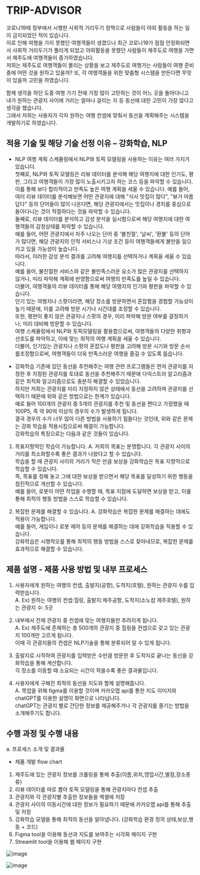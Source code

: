 # TRIP-ADVISOR
코로나19때 정부에서 시행한 사회적 거리두기 정책으로 사람들이 야외 활동을 하는 일이 금지되었던 적이 있습니다.<br>
이로 인해 여행을 가지 못했던 여행객들이 생겼으나 최근 코로나19가 점점 안정화되면서 사회적 거리두기가 풀리게 되었고 야외활동을 못했던 사람들이 제주도로 여행을 가면서 제주도에 여행객들이 증가하였습니다.<br>
저희는 제주도로 여행객들이 몰리는 상황을 보고 제주도로 여행가는 사람들이 여행 준비 중에 어떤 것을 원하고 있을까? 또, 각 여행객들을 위한 맞춤형 시스템을 만든다면 무엇이 있을까 고민을 하였습니다.<br>

함께 생각을 하던 도중 여행 가기 전에 가장 많이 고민하는 것이 어느 곳을 돌아다니고 내가 원하는 관광지 사이에 거리는 얼마나 걸리는 지 등 동선에 대한 고민이 가장 많다고 생각을 했습니다.<br>
그래서 저희는 사용자가 각자 원하는 여행 컨셉에 맞춰서 동선을 계획해주는 시스템을 개발하기로 하였습니다.<br>

## 적용 기술 및 해당 기술 선정 이유 – 강화학습, NLP
- NLP
여행 계획 스케쥴링에서 NLP와 토픽 모델링을 사용하는 이유는 여러 가지가 있습니다.<br>
첫째로, NLP와 토픽 모델링은 리뷰 데이터를 분석해 해당 여행지에 대한 인기도, 평판, 그리고 여행객들이 가장 많이 노출시키고자 하는 코스 등을 파악할 수 있습니다.<br>
이를 통해 보다 합리적이고 만족도 높은 여행 계획을 세울 수 있습니다. 예를 들어, 여러 리뷰 데이터를 분석해보면 어떤 관광지에 대해 "식사 맛집이 많다", "뷰가 아름답다" 등의 단어들이 많이 나온다면, 해당 관광지에서는 맛집이나 경치를
중심으로 돌아다니는 것이 적절하다는 것을 파악할 수 있습니다.<br>
둘째로, 리뷰 데이터를 분석하고 감성 분석을 실시함으로써 해당 여행지에 대한 여행객들의 감정상태를 파악할 수 있습니다.<br>
예를 들어, 어떤 관광지에서 자주 나오는 단어 중 '불친절', '날씨', '환불' 등의 단어가 많다면, 해당 관광지의 인적 서비스나 기상 조건 등이 여행객들에게 불만을 일으키고 있을 가능성이 높습니다.<br>
따라서, 이러한 감성 분석 결과를 고려해 여행지를 선택하거나 계획을 세울 수 있습니다.<br>
예를 들어, 불친절한 서비스와 같은 불만족스러운 요소가 많은 관광지를 선택하지 않거나, 미리 파악해 계획에 반영함으로써 여행의 만족도를 높일 수 있습니다.<br>
더불어, 여행객들의 리뷰 데이터를 통해 해당 여행지의 인기와 평판을 파악할 수 있습니다.<br> 인기 있는 여행지나 스팟이라면, 해당 장소를 방문하면서 혼잡함을 경험할 가능성이 높기 때문에, 이를 고려해 방문 시기나 시간대를 조정할 수 있습니다.<br>
또한, 평판이 좋지 않은 관광지나 스팟의 경우, 미리 파악해 방문 여부를 결정하거나, 미리 대비해 방문할 수 있습니다.<br>
여행 스케쥴링에서 NLP와 토픽모델링을 활용함으로써, 여행객들의 다양한 취향과 선호도를 파악하고, 이에 맞는 최적의 여행 계획을 세울 수 있습니다.<br> 
더불어, 인기있는 관광지나 스팟의 혼잡도나 평판을 고려해 방문 시기와 방문 순서를조정함으로써, 여행객들이 더욱 만족스러운 여행을 즐길 수 있도록 돕습니다.<br>

- 강화학습
기존에 있던 동선을 추천해주는 여행 관련 프로그램들은 먼저 관광지를 지정한 후 지정된 관광지를 토대로 동선을 추천해주기 때문에 다익스트라 알고리즘과 같은 최적화 알고리즘으로도 충분히 해결할 수 있었습니다.<br>
하지만 저희는 관광지를 미리 지정하지 않은 상태에서 동선을 고려하며 관광지를 선택하기 때문에 위와 같은 방법으로는 한계가 있습니다.<br>
예로 들어 100개의 관광지 중 5개의 관광지를 추천 및 동선을 짠다고 가정했을 때 100P5, 즉 약 90억 이상의 경우의 수가 발생하게 됩니다.<br>
결국 경우의 수가 너무 많아 다른 방법을 사용하기 힘들다는 것인데, 위와 같은 문제는 강화 학습을 적용시킴으로써 해결이 가능합니다.<br>
강화학습의 특징으로는 다음과 같은 것들이 있습니다.<br>

1. 목표지향적인 학습이 가능합니다.
A. 저희의 목표는 분명합니다. 각 관광지 사이의 거리를 최소화할수록 좋은 결과가 나왔다고 할 수 있습니다.<br> 학습을 할 때 관광지 사이의 거리가 작은 만큼 보상을 강화학습은 목표 지향적으로 학습할 수 있습니다.<br>
즉, 목표를 정해 놓고 그에 대한 보상을 받으면서 해당 목표를 달성하기 위한 행동을 점진적으로 개선할 수 있습니다.<br> 
예를 들어, 로봇이 어떤 작업을 수행할 때, 목표 지점에 도달하면 보상을 받고, 이를 통해 최적의 행동 방법을 스스로 학습할 수 있습니다.<br>

2. 복잡한 문제를 해결할 수 있습니다.
A. 강화학습은 복잡한 문제를 해결하는 데에도 적용이 가능합니다.<br>
예를 들어, 게임이나 로봇 제어 등의 문제를 해결하는 데에 강화학습을 적용할 수 있습니다.<br>
강화학습은 시행착오를 통해 최적의 행동 방법을 스스로 찾아내므로, 복잡한 문제를 효과적으로 해결할 수 있습니다.<br>

## 제품 설명 - 제품 사용 방법 및 내부 프로세스
1. 사용자에게 원하는 여행의 컨셉, 출발지(공항), 도착지(호텔), 원하는 관광지 수를 입력받습니다.<br>
A. Ex) 원하는 여행의 컨셉:힐링, 출발지:제주공항, 도착지(소노캄 제주호텔), 원하는 관광지 수: 5곳<br>

2. 내부에서 전체 관광지 중 컨셉에 맞는 여행지들만 추려지게 됩니다.<br>
A. Ex) 제주도에 존재하는 총 500개의 관광지 중 힐링을 컨셉으로 갖고 있는 관광지 100개만 고르게 됩니다.<br>
이때 각 관광지들의 컨셉은 NLP기술을 통해 분류되어 알 수 있게 됩니다.<br>

3. 출발지로 시작하여 관광지를 입력받은 수만큼 방문한 후 도착지로 끝나는 동선을 강화학습을 통해 계산합니다.<br> 각 장소를 이동할 때 소요되는 시간이
작을수록 좋은 결과물입니다.<br>

4. 사용자에게 구해진 최적의 동선을 지도와 함께 설명해줍니다.<br>
A. 목업을 위해 figma를 이용할 것이며 카카오맵 api를 통한 지도 이미지와 chatGPT를 이용한 설명이 화면으로 나타납니다.<br>
chatGPT는 관광지 별로 간단한 정보를 제공해주거나 각 관광지를 즐기는 방법을 소개해주기도 합니다.<br>

## 수행 과정 및 수행 내용
a. 프로세스 소개 및 결과물<br>
- 제품 개발 flow chart<br>
1. 제주도에 있는 관광지 정보를 크롤링을 통해 추출(이름,위치,영업시간,별점,장소종류)<br>
2. 리뷰 데이터를 따로 뽑아 토픽 모델링을 통해 관광지마다 컨셉 추출<br>
3. 관광지와 각 관광지별 추출한 정보들을 엑셀에 저장<br>
4. 관광지 사이의 이동시간에 대한 정보가 필요하기 때문에 카카오맵 api를 통해 추출 및 저장<br>
5. 강화학습 모델을 통해 최적의 동선을 알아냅니다. (강화학습 환경 정의 상태,보상,행동 + 코드)<br>
6. Figma tool을 이용해 동선과 지도를 보여주는 시각화 페이지 구현<br>
7. Streamlit tool을 이용해 웹 페이지 구현

![image](https://github.com/sparkerhoney/trip_advisor/assets/108461006/23b122c3-7f68-4859-8c94-afb41726cecf)

![image](https://github.com/sparkerhoney/trip_advisor/assets/108461006/27a29da3-7cff-42ae-8037-613eb2db7a57)

